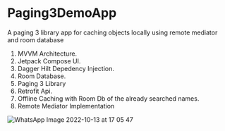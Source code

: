 # Paging3DemoApp
A paging 3 library app for caching objects locally using remote mediator and room database
1. MVVM Architecture.
2. Jetpack Compose UI.
3. Dagger Hilt Depedency Injection.
4. Room Database.
5. Paging 3 Library
6. Retrofit Api.
7. Offline Caching with Room Db of the already searched names.
8. Remote Mediator Implementation

![WhatsApp Image 2022-10-13 at 17 05 47](https://user-images.githubusercontent.com/30405773/195622962-75f3008f-72d9-412e-92e7-644acc59ae8e.jpg)
